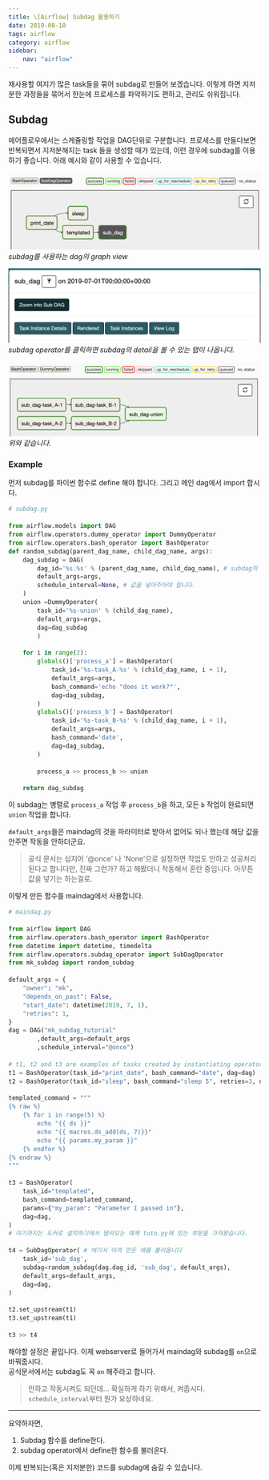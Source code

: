 ```yaml
---
title: \[Airflow] Subdag 활용하기 
date: 2019-08-10
tags: airflow 
category: airflow
sidebar:
    nav: "airflow"
---
```


재사용할 여지가 많은 task들을 묶어 subdag로 만들어 보겠습니다. 이렇게 하면 지저분한 과정들을 묶어서 한눈에 프로세스를 파악하기도 편하고, 관리도 쉬워집니다.

## Subdag

에어플로우에서는 스케쥴링할 작업을 DAG단위로 구분합니다. 프로세스를 만들다보면 반복되면서 지저분해지는 task 들을 생성할 때가 있는데, 이런 경우에 subdag를 이용하기 좋습니다. 아래 예시와 같이 사용할 수 있습니다.

![img](/assets/img/post/airflow/maindag.png)  
*subdag를 사용하는 dag의 graph view*

![img](/assets/img/post/airflow/toSubdag.png)  
*subdag operator를 클릭하면 subdag의 detail을 볼 수 있는 탭이 나옵니다.*

![img](/assets/img/post/airflow/subdag.png)  
*위와 같습니다.*

### Example

먼저 subdag를 파이썬 함수로 define 해야 합니다. 그리고 메인 dag에서 import 합시다.

```python
# subdag.py

from airflow.models import DAG
from airflow.operators.dummy_operator import DummyOperator
from airflow.operators.bash_operator import BashOperator
def random_subdag(parent_dag_name, child_dag_name, args):
    dag_subdag = DAG(
        dag_id='%s.%s' % (parent_dag_name, child_dag_name), # subdag의 id는 이와같은 컨벤션으로 쓴답니다.
        default_args=args,
        schedule_interval=None, # 값을 넣어주어야 합니다.
    )
    union =DummyOperator(
        task_id='%s-union' % (child_dag_name),
        default_args=args,
        dag=dag_subdag
        )

    for i in range(2):
        globals()['process_a'] = BashOperator(
            task_id='%s-task_A-%s' % (child_dag_name, i + 1),
            default_args=args,
            bash_command='echo "does it work?"',
            dag=dag_subdag,
        )
        globals()['process_b'] = BashOperator(
            task_id='%s-task_B-%s' % (child_dag_name, i + 1),
            default_args=args,
            bash_command='date',
            dag=dag_subdag,
        )

        process_a >> process_b >> union

    return dag_subdag
```

이 subdag는 병렬로 `process_a` 작업 후  `process_b`을 하고, 모든 `b` 작업이 완료되면 `union` 작업을 합니다.  

`default_args`들은 maindag의 것을 파라미터로 받아서 없어도 되나 했는데 해당 값을 안주면 작동을 안하더군요.

>공식 문서는 심지어 '@once' 나 'None'으로 설정하면 작업도 안하고 성공처리 된다고 합니다만, 진짜 그런가? 하고 해봤더니 작동해서 혼란 중입니다. 아무튼 값을 넣기는 하는걸로.
  
이렇게 만든 함수를 maindag에서 사용합니다.

```python
# maindag.py

from airflow import DAG
from airflow.operators.bash_operator import BashOperator
from datetime import datetime, timedelta
from airflow.operators.subdag_operator import SubDagOperator
from mk_subdag import random_subdag

default_args = {
    "owner": "mk",
    "depends_on_past": False,
    "start_date": datetime(2019, 7, 1),
    "retries": 1,
}
dag = DAG("mk_subdag_tutorial"
        ,default_args=default_args
        ,schedule_interval="@once")

# t1, t2 and t3 are examples of tasks created by instantiating operators
t1 = BashOperator(task_id="print_date", bash_command="date", dag=dag)
t2 = BashOperator(task_id="sleep", bash_command="sleep 5", retries=3, dag=dag)

templated_command = """
{% raw %}
    {% for i in range(5) %}
        echo "{{ ds }}"
        echo "{{ macros.ds_add(ds, 7)}}"
        echo "{{ params.my_param }}"
    {% endfor %}
{% endraw %}
"""

t3 = BashOperator(
    task_id="templated",
    bash_command=templated_command,
    params={"my_param": "Parameter I passed in"},
    dag=dag,
)
# 여기까지는 도커로 설치하기에서 딸려오는 예제 tuto.py에 있는 부분을 가져왔습니다.

t4 = SubDagOperator( # 여기서 아까 만든 애를 불러옵니다
    task_id='sub_dag',
    subdag=random_subdag(dag.dag_id, 'sub_dag', default_args),
    default_args=default_args,
    dag=dag,
)

t2.set_upstream(t1)
t3.set_upstream(t1)

t3 >> t4
```

해야할 설정은 끝입니다. 이제 webserver로 들어가서 maindag와 subdag를 `on`으로 바꿔줍시다.  
공식문서에서는 subdag도 꼭 `on` 해주라고 합니다.

>안하고 작동시켜도 되던데... 확실하게 하기 위해서, 켜줍시다. `schedule_interval`부터 뭔가 요상하네요.

---

요약하자면,

1. Subdag 함수를 define한다.
1. subdag operator에서 define한 함수를 불러온다.
  
이제 반복되는(혹은 지저분한) 코드를 subdag에 숨길 수 있습니다.
